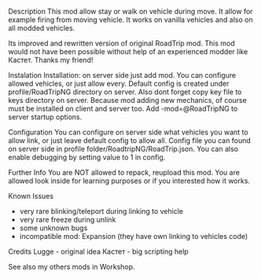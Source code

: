 Description
This mod allow stay or walk on vehicle during move. It allow for example firing from moving vehicle. It works on vanilla vehicles and also on all modded vehicles.

Its improved and rewritten version of original RoadTrip mod. This mod would not have been possible without help of an experienced modder like Кастет. Thanks my friend!

Instalation
Installation: on server side just add mod. You can configure allowed vehicles, or just allow every. Default config is created under profile/RoadTripNG directory on server. Also dont forget copy key file to keys directory on server. Because mod adding new mechanics, of course must be installed on client and server too. Add -mod=@RoadTripNG to server startup options.

Configuration
You can configure on server side what vehicles you want to allow link, or just leave default config to allow all. Config file you can found on server side in profile folder/RoadtripNG/RoadTrip.json. You can also enable debugging by setting value to 1 in config.

Further Info
You are NOT allowed to repack, reupload this mod. You are allowed look inside for learning purposes or if you interested how it works.

Known Issues
- very rare blinking/teleport during linking to vehicle
- very rare freeze during unlink
- some unknown bugs
- incompatible mod: Expansion (they have own linking to vehicles code)


Credits
Lugge - original idea
Кастет - big scripting help

See also my others mods in Workshop.